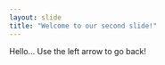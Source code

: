 ```yaml
---
layout: slide
title: "Welcome to our second slide!"
---
```

Hello...
Use the left arrow to go back!
